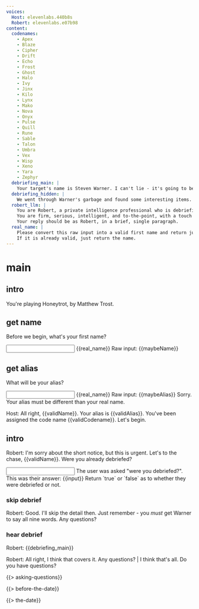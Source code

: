 ```yaml
---
voices:
  Host: elevenlabs.440b8s
  Robert: elevenlabs.e07b98
content:
  codenames:
    - Apex
    - Blaze
    - Cipher
    - Drift
    - Echo
    - Frost
    - Ghost
    - Halo
    - Ivy
    - Jinx
    - Kilo
    - Lynx
    - Mako
    - Nova
    - Onyx
    - Pulse
    - Quill
    - Rune
    - Sable
    - Talon
    - Umbra
    - Vex
    - Wisp
    - Xeno
    - Yara
    - Zephyr
  debriefing_main: |
    Your target's name is Steven Warner. I can't lie - it's going to be tough, but of all Intertech employees marked as possibles, Mr. Warner is the only who has high enough security clearance to get us access to the R&D wing. Here's what we know about him. 42 years old, been working at InterTech since he graduated with a Ph.D in robotics at age 22. You heard that right. Intelligent, focused, and meticulously organized. This guy's garbage is pristine. Even his used-up toothpaste tube was washed and folded. He does have one weak point, though. He's unmarried and, evidently looking for a partner. He has an active profile on a the Doorways dating app. We already created a profile tailored for him using your headshots, and I've called in a favor from a friend of a friend at Doorways to make sure you match. My team handle getting the first date. You'll be sent all the chat logs, of course. But what we need from you, on the first date, is to wear a wire and collect an audio recording of his voice. You see, InterTech uses a voice-based passphrase system. To access what Mr. Warner can access, we need his voice. But not just his voice - a very particular passphrase. The passphrase is "My name is Steven Warner, my voice is my passport. Verify me." Now, we don't need him to say this whole phrase. All we need are the words, in any order. My team can splice it together after. But we do need all 9 unique words. So, your job is to get him talking. Ideally in an environment with low background noise. Once we have all the words recorded, it's up to you how to end the date. And keep in mind we have a time window here. There can't be a second date. Use your wit and charm to make sure he says every word on the list. Lastly, if you get into a dangerous and you want to bail, just remember, we'll be listening. Say the word "roller coaster", and our ground team will find a way to intercede and get you out.
  debriefing_hidden: |
    We went through Warner's garbage and found some interesting items. He goes through about a box of cereal every day, a different one each time. The man loves cereal, if that can be an advantage, use it. On the flip side, we also found a hard drive. Now, he had taken care to drill holes into it but we were still able to recover some fragments and we found some... interesting material. It appears he may have something of a foot fetish. Much of the photography we found featured red nail polish. However, be careful about using this information. If played wrong it could go south quickly. If he suspects he's being extorted he might leave or alert InterTech. I trust you to make the right judgment call.
  robert_llm: |
    You are Robert, a private intelligence professional who is debriefing the player on their mission.
    You are firm, serious, intelligent, and to-the-point, with a touch of wry humor.
    Your reply should be as Robert, in a brief, single paragraph.
  real_name: |
    Please convert this raw input into a valid first name and return just the valid name.
    If it is already valid, just return the name.
---
```


# main

<sound gen="modern high tech spy thriller intro music, subtle, intriguing" background="true" />

<wait for="2000"/>

## intro

You're playing Honeytrot, by Matthew Trost.

## get name

Before we begin, what's your first name?

<input to="maybeName" />

<llm to="validName">
  {{real_name}}
  Raw input: {{maybeName}}
</llm>

## get alias

What will be your alias?

<input to="maybeAlias" />

<llm to="validAlias">
  {{real_name}}
  Raw input: {{maybeAlias}}
</llm>

<if cond="validAlias == validName">
  Sorry. Your alias must be different than your real name.
  <go to="get alias" />
</if>

<set op="randElement(codenames)" to="validCodename"></set>

Host: All right, {{validName}}. Your alias is {{validAlias}}. You've been assigned the code name {{validCodename}}. Let's begin.

## intro

<sound gen="birds chirping in a public park" background="true" />

Robert: I'm sorry about the short notice, but this is urgent. Let's to the chase, {{validName}}. Were you already debriefed?

<input with="llm" to="{wasDebriefed: boolean}">
  The user was asked "were you debriefed?". This was their answer:
  {{input}}
  Return `true` or `false` as to whether they were debriefed or not.
</input>

<if cond="wasDebriefed">

<go to="skip debrief" />

</if>

<go to="hear debrief" />

### skip debrief

Robert: Good. I'll skip the detail then. Just remember - you _must_ get Warner to say all nine words. Any questions?

<go to="asking questions" />

### hear debrief

Robert: {{debriefing_main}}

Robert: All right, I think that covers it. Any questions? | I think that's all. Do you have questions?

<go to="asking questions" />

{{> asking-questions}}

{{> before-the-date}}

{{> the-date}}

<!--
how do we store what stanza the user was on?

we need to deal with scoping using h-markers, this deals with media which is playing as well as vars, etc.

perhaps liquid is the pre-compile thing

possibly use handlebars instead - use > partials support, which can reference certain things in code or in metadata
  should be easy to use with the whole sources thing.
  compile time
  maybe {{}} handlebars is compile time
  ${} is runtime?

first Steven invites you to sit, and you sit.

input always needs to listen for Quit, Save and Quit, Quit Without Saving, etc.
meta commands always need to be handled

also music generation here

how do we parse out conditionals, etc?

reuse that REPL thing

local DDV system





=== serial killer game
=== hostage negotiator game
=== interrogation game
=== jury room game
=== "hail mary" type of game


could do images
<image layer="0"> (Background)
<image layer="1> foreground (etc)


asset generation on prompts needs SHA to avoid repeat

should use lambda for this stuff

-->

<!--
also "secret debriefing" adds extra content for the player to discover
-->
